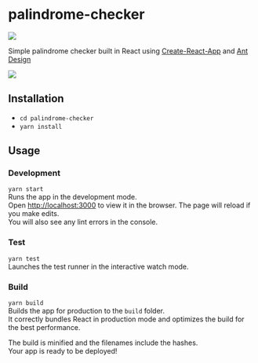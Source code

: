 # palindrome-checker
<a href="https://travis-ci.org/jordanliu/palindrome-checker" alt="Travis CI">
<img src="https://travis-ci.org/jordanliu/palindrome-checker.svg?branch=master"/></a></br>

Simple palindrome checker built in React using [Create-React-App](https://github.com/facebook/create-react-app) and [Ant Design](https://github.com/ant-design/ant-design)

<img src="https://user-images.githubusercontent.com/9423525/71199103-3b497d00-2263-11ea-8ac8-1e1ab32e2aa5.png"/>


## Installation
- `cd palindrome-checker`
- `yarn install`

## Usage

### Development

```yarn start```<br />
Runs the app in the development mode.<br />
Open [http://localhost:3000](http://localhost:3000) to view it in the browser.
The page will reload if you make edits.<br />
You will also see any lint errors in the console.

### Test

```yarn test```<br />
Launches the test runner in the interactive watch mode.<br />

### Build

```yarn build```<br />
Builds the app for production to the `build` folder.<br />
It correctly bundles React in production mode and optimizes the build for the best performance.

The build is minified and the filenames include the hashes.<br />
Your app is ready to be deployed!

